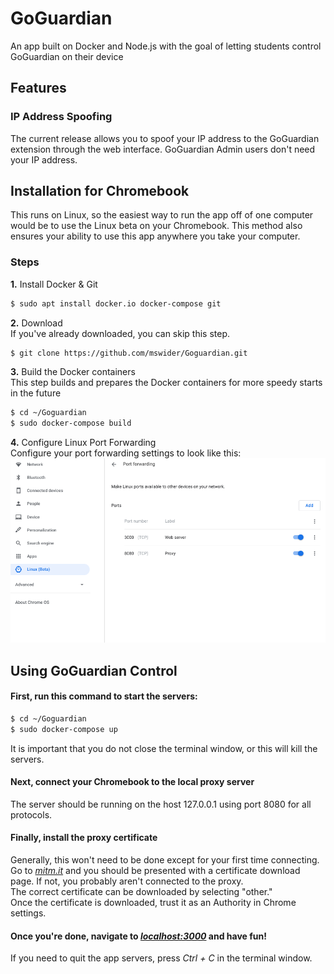 # GoGuardian
An app built on Docker and Node.js with the goal of letting students control GoGuardian on their device

## Features
### IP Address Spoofing
The current release allows you to spoof your IP address to the GoGuardian extension through the web interface. GoGuardian Admin users don't need your IP address.

## Installation for Chromebook
This runs on Linux, so the easiest way to run the app off of one computer would be to use the Linux beta on your Chromebook. This method also ensures your ability to use this app anywhere you take your computer.
### Steps
**1.** Install Docker & Git
```bash
$ sudo apt install docker.io docker-compose git
```
**2.** Download  
If you've already downloaded, you can skip this step.
```bash
$ git clone https://github.com/mswider/Goguardian.git
```
**3.** Build the Docker containers  
This step builds and prepares the Docker containers for more speedy starts in the future
```bash
$ cd ~/Goguardian
$ sudo docker-compose build
```
**4.** Configure Linux Port Forwarding  
Configure your port forwarding settings to look like this:  
![port forwarding example][port-forwarding]

## Using GoGuardian Control
#### First, run this command to start the servers:
```bash
$ cd ~/Goguardian
$ sudo docker-compose up
```
It is important that you do not close the terminal window, or this will kill the servers.
#### Next, connect your Chromebook to the local proxy server
The server should be running on the host 127.0.0.1 using port 8080 for all protocols.
#### Finally, install the proxy certificate
Generally, this won't need to be done except for your first time connecting.  
Go to *[mitm.it](http://mitm.it)* and you should be presented with a certificate download page. If not, you probably aren't connected to the proxy.  
The correct certificate can be downloaded by selecting "other."  
Once the certificate is downloaded, trust it as an Authority in Chrome settings.
#### Once you're done, navigate to *[localhost:3000](http://localhost:3000)* and have fun!
If you need to quit the app servers, press *Ctrl + C* in the terminal window.

[port-forwarding]: images/port-forwarding.png
